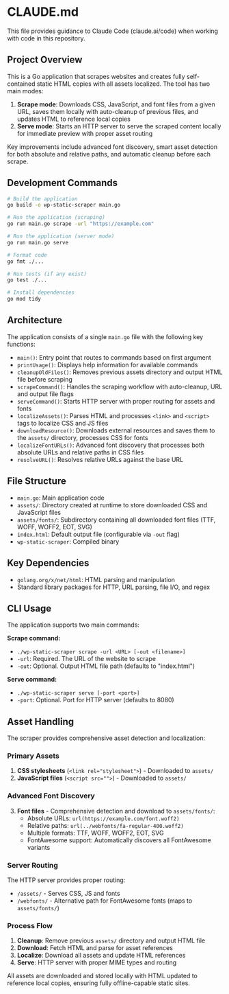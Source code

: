# CLAUDE.md

This file provides guidance to Claude Code (claude.ai/code) when working with code in this repository.

## Project Overview

This is a Go application that scrapes websites and creates fully self-contained static HTML copies with all assets localized. The tool has two main modes:
1. **Scrape mode**: Downloads CSS, JavaScript, and font files from a given URL, saves them locally with auto-cleanup of previous files, and updates HTML to reference local copies
2. **Serve mode**: Starts an HTTP server to serve the scraped content locally for immediate preview with proper asset routing

Key improvements include advanced font discovery, smart asset detection for both absolute and relative paths, and automatic cleanup before each scrape.

## Development Commands

```bash
# Build the application
go build -o wp-static-scraper main.go

# Run the application (scraping)
go run main.go scrape -url "https://example.com"

# Run the application (server mode)
go run main.go serve

# Format code
go fmt ./...

# Run tests (if any exist)
go test ./...

# Install dependencies
go mod tidy
```

## Architecture

The application consists of a single `main.go` file with the following key functions:

- `main()`: Entry point that routes to commands based on first argument
- `printUsage()`: Displays help information for available commands
- `cleanupOldFiles()`: Removes previous assets directory and output HTML file before scraping
- `scrapeCommand()`: Handles the scraping workflow with auto-cleanup, URL and output file flags
- `serveCommand()`: Starts HTTP server with proper routing for assets and fonts
- `localizeAssets()`: Parses HTML and processes `<link>` and `<script>` tags to localize CSS and JS files
- `downloadResource()`: Downloads external resources and saves them to the `assets/` directory, processes CSS for fonts
- `localizeFontURLs()`: Advanced font discovery that processes both absolute URLs and relative paths in CSS files
- `resolveURL()`: Resolves relative URLs against the base URL

## File Structure

- `main.go`: Main application code
- `assets/`: Directory created at runtime to store downloaded CSS and JavaScript files
- `assets/fonts/`: Subdirectory containing all downloaded font files (TTF, WOFF, WOFF2, EOT, SVG)
- `index.html`: Default output file (configurable via `-out` flag)
- `wp-static-scraper`: Compiled binary

## Key Dependencies

- `golang.org/x/net/html`: HTML parsing and manipulation
- Standard library packages for HTTP, URL parsing, file I/O, and regex

## CLI Usage

The application supports two main commands:

**Scrape command:**
- `./wp-static-scraper scrape -url <URL> [-out <filename>]`
- `-url`: Required. The URL of the website to scrape
- `-out`: Optional. Output HTML file path (defaults to "index.html")

**Serve command:**
- `./wp-static-scraper serve [-port <port>]`
- `-port`: Optional. Port for HTTP server (defaults to 8080)

## Asset Handling

The scraper provides comprehensive asset detection and localization:

### Primary Assets
1. **CSS stylesheets** (`<link rel="stylesheet">`) - Downloaded to `assets/`
2. **JavaScript files** (`<script src="">`) - Downloaded to `assets/`

### Advanced Font Discovery
3. **Font files** - Comprehensive detection and download to `assets/fonts/`:
   - Absolute URLs: `url(https://example.com/font.woff2)`
   - Relative paths: `url(../webfonts/fa-regular-400.woff2)`
   - Multiple formats: TTF, WOFF, WOFF2, EOT, SVG
   - FontAwesome support: Automatically discovers all FontAwesome variants

### Server Routing
The HTTP server provides proper routing:
- `/assets/` - Serves CSS, JS and fonts
- `/webfonts/` - Alternative path for FontAwesome fonts (maps to `assets/fonts/`)

### Process Flow
1. **Cleanup**: Remove previous `assets/` directory and output HTML file
2. **Download**: Fetch HTML and parse for asset references
3. **Localize**: Download all assets and update HTML references
4. **Serve**: HTTP server with proper MIME types and routing

All assets are downloaded and stored locally with HTML updated to reference local copies, ensuring fully offline-capable static sites.